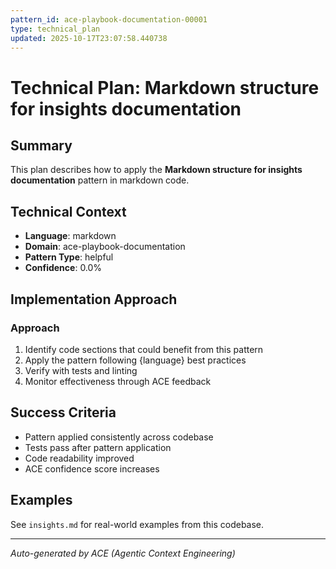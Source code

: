 ```yaml
---
pattern_id: ace-playbook-documentation-00001
type: technical_plan
updated: 2025-10-17T23:07:58.440738
---
```

# Technical Plan: Markdown structure for insights documentation

## Summary

This plan describes how to apply the **Markdown structure for insights documentation** pattern in markdown code.

## Technical Context

- **Language**: markdown
- **Domain**: ace-playbook-documentation
- **Pattern Type**: helpful
- **Confidence**: 0.0%

## Implementation Approach

### Approach

1. Identify code sections that could benefit from this pattern
2. Apply the pattern following {language} best practices
3. Verify with tests and linting
4. Monitor effectiveness through ACE feedback

## Success Criteria

- Pattern applied consistently across codebase
- Tests pass after pattern application
- Code readability improved
- ACE confidence score increases

## Examples

See `insights.md` for real-world examples from this codebase.

---

*Auto-generated by ACE (Agentic Context Engineering)*
